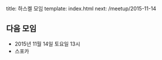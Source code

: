 title: 하스켈 모임
template: index.html
next: /meetup/2015-11-14

## 다음 모임

- 2015년 11월 14일 토요일 13시
- 스포카
